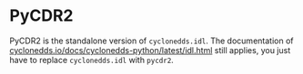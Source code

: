 # PyCDR2

PyCDR2 is the standalone version of `cyclonedds.idl`. The documentation of [cyclonedds.io/docs/cyclonedds-python/latest/idl.html](https://cyclonedds.io/docs/cyclonedds-python/latest/idl.html) still applies, you just have to replace `cyclonedds.idl` with `pycdr2`.
